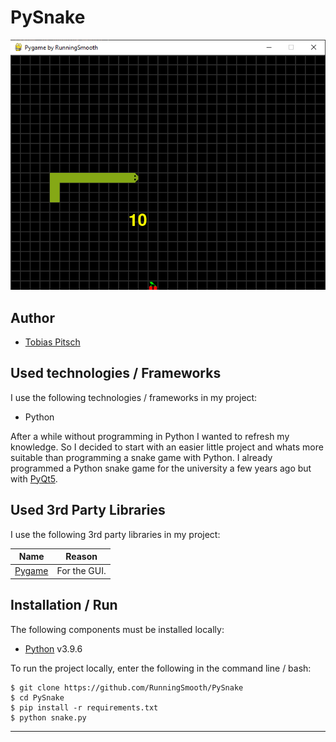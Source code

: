 # PySnake

![Snake_Demo](snake_demo.png)

## Author

- [Tobias Pitsch](https://github.com/RunningSmooth)

## Used technologies / Frameworks

I use the following technologies / frameworks in my project:

- Python

After a while without programming in Python I wanted to refresh my knowledge. So I decided to start with an easier little project and whats more suitable than programming a snake game with Python. I already programmed a Python snake game for the university a few years ago but with [PyQt5](https://pypi.org/project/PyQt5/).

## Used 3rd Party Libraries

I use the following 3rd party libraries in my project:

Name | Reason
--- | ---
[Pygame](https://www.pygame.org/news) | For the GUI.

## Installation / Run

The following components must be installed locally:

- [Python](https://www.python.org/) v3.9.6

To run the project locally, enter the following in the command line / bash:

```console
$ git clone https://github.com/RunningSmooth/PySnake
$ cd PySnake
$ pip install -r requirements.txt
$ python snake.py
```
---